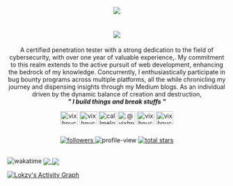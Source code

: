 <div align="center">
  <a href="https://github.com/DenverCoder1/readme-typing-svg">
    <img src="https://readme-typing-svg.demolab.com/?lines=Currently%20delving%20into%20the%20WEB🕸️%20Dev👨‍💻%20%20;Exploring%20the%20CyberSecurity🕵🏿%20Realm%20for%20the%20past%202-years;Certified%20Penetration%20Tester%20;&font=Righteous&center=true&width=810&height=40&color=6cc644&vCenter=true&pause=1000&size=30" />
  </a>
</div>

<h1 align="center">
  <img src="https://readme-typing-svg.herokuapp.com/?font=Righteous&size=25&center=true&vCenter=true&width=500&height=70&duration=3000&lines=Hi+There!+👋;+I'm+Vishnu%20Chandran;%20aka%20Lokzy+!" />
</h1>

<p align="center" color='white'>
A certified penetration tester with a strong dedication to the field of cybersecurity, with over one year of valuable experience,. My commitment to this realm extends to the active pursuit of web development, enhancing the bedrock of my knowledge. Concurrently, I enthusiastically participate in bug bounty programs across multiple platforms, all the while chronicling my journey and dispensing insights through my Medium blogs. As an individual driven by the dynamic balance of creation and destruction,<br><b><i>" I build things and break stuffs "</i></b>
</p>

<p align="center">
  <a href="https://twitter.com/vixhnuchandran" target="blank"><img align="center" src="https://raw.githubusercontent.com/rahuldkjain/github-profile-readme-generator/master/src/images/icons/Social/twitter.svg" alt="vixhnuchandran" height="30" width="40" /></a>
  <a href="https://exercism.org/profiles/vixhnuchandran" target="blank"><img align="center" src="https://github.com/vixhnuchandran/vixhnuchandran/assets/56486732/40dd195a-18be-4087-b68a-dc9b058e155e" alt="vixhnuchandran" height="30" width="40" /></a>
  <a href="https://www.hackerrank.com/callmelokzy" target="blank"><img align="center" src="https://raw.githubusercontent.com/rahuldkjain/github-profile-readme-generator/master/src/images/icons/Social/hackerrank.svg" alt="callmelokzy" height="30" width="40" /></a>
  <a href="https://medium.com/@vixhnuchandran" target="blank"><img align="center" src="https://raw.githubusercontent.com/rahuldkjain/github-profile-readme-generator/master/src/images/icons/Social/medium.svg" alt="@vixhnuchandran" height="30" width="40" /></a>
  <a href="https://instagram.com/vixhnuchandran" target="blank"><img align="center" src="https://raw.githubusercontent.com/rahuldkjain/github-profile-readme-generator/master/src/images/icons/Social/instagram.svg" alt="vixhnuchandran" height="30" width="40" /></a>
<a href="https://dev.to/vixhnuchandran" target="blank"><img align="center" src="https://raw.githubusercontent.com/rahuldkjain/github-profile-readme-generator/master/src/images/icons/Social/devto.svg" alt="vixhnuchandran" height="30" width="40" /></a>

</p>

<!-- Social badges section -->
<!-- Badges with custom icons - https://github.com/DenverCoder1/custom-icon-badges -->
<!-- View counter - https://github.com/DenverCoder1/Simple-View-Counter -->
<div style="display: flex; justify-content: center;">
  <p align="center">
    <a href="https://github.com/DenverCoder1?tab=followers">
      <img alt="followers" title="Follow me on Github" src="https://custom-icon-badges.demolab.com/github/followers/vixhnuchandran?color=236ad3&labelColor=1155ba&style=for-the-badge&logo=person-add&label=Follow&logoColor=white" />
    </a>
    <img alt="profile-view" src="https://komarev.com/ghpvc/?username=vixhnuchandran&color=blueviolet" style="max-width: 115px; height: auto;" />
    <a href="https://github.com/DenverCoder1?tab=repositories&sort=stargazers">
      <img alt="total stars" title="Total stars on GitHub" src="https://custom-icon-badges.demolab.com/github/stars/vixhnuchandran?color=55960c&style=for-the-badge&labelColor=488207&logo=star" />
    </a>
  </p>
</div>

<br/>

<img align="centre" title="wakatime" src="https://wakatime.com/share/@a90dbf0d-7fde-496e-a643-16a15e93669b/c5a7abaf-a352-4d4a-9855-8294c69b6d76.svg" />
<!---
<h3 align="center">🌐 Domain of Knowledge</h3>

<p align="center">
  <a href="#"><img alt="WebApp Pentesting" src="https://img.shields.io/badge/WebApp Pentesting-327FC7.svg?logo=app&logoColor=white"></a>
  <a href="#"><img alt="Wireless Pentesting" src="https://img.shields.io/badge/Wireless Pentesting-4ea94b.svg?logo=net&logoColor=white"></a>
  <a href="#"><img alt="OwaspTop10" src="https://img.shields.io/badge/OwaspTop10-430098.svg?logo=owasp&logoColor=white"></a>
  <a href="#"><img alt="Linear Algebra" src="https://img.shields.io/badge/Linear Algebra-00f.svg?logo=Algebra&logoColor=white"></a>
  <a href="#"><img alt="Statistics" src="https://img.shields.io/badge/Statistics-010101.svg?logo=table&logoColor=white"></a>
  <a href="#"><img alt="Probability" src="https://img.shields.io/badge/Probability-F00000.svg?logo=Probability&logoColor=white"></a>
</p>

<h3 align="center">👨‍💻 Languages</h3>

<p align="center">
  <a href="https://github.com/search?q=user%3ADenverCoder1+language%3Apython"><img alt="Python" src="https://img.shields.io/badge/Python-14354C.svg?logo=python&logoColor=white"></a>
  <a href="https://github.com/search?q=user%3ADenverCoder1+language%3Abash"><img alt="Bash" src="https://img.shields.io/badge/Bash-121011.svg?logo=gnu-bash&logoColor=white"></a>
  <a href="https://github.com/search?q=user%3ADenverCoder1+language%3Ajavascript"><img alt="JavaScript" src="https://img.shields.io/badge/JavaScript-F7DF1E.svg?logo=javascript&logoColor=black"></a>
  <a href="https://github.com/search?q=user%3ADenverCoder1+language%3Asql"><img alt="SQL" src="https://custom-icon-badges.demolab.com/badge/SQL-025E8C.svg?logo=database&logoColor=white"></a>
  <a href="https://github.com/search?q=user%3ADenverCoder1+language%3AtypeScript"><img alt="TypeScript" src="https://img.shields.io/badge/TypeScript-007ACC.svg?logo=typescript&logoColor=white"></a>
</p>

<h3 align="center">🧰 Frameworks and Libraries</h3>

<p align="center">
  <a href="#"><img alt="NumPy" src="https://img.shields.io/badge/Numpy-013243.svg?logo=numpy&logoColor=white"></a>
  <a href="#"><img alt="Pandas" src="https://img.shields.io/badge/Pandas-150458.svg?logo=pandas&logoColor=white"></a>
  <a href="#"><img alt="TensorFlow" src="https://img.shields.io/badge/TensorFlow-FF6F00.svg?logo=TensorFlow&logoColor=white"></a>
</p>

<h3 align="center">💻 Software and Tools</h3>

<p align="center">
  <a href="#"><img alt="Pycharm" src="https://img.shields.io/badge/Pycharm-34A853.svg?logo=pycharm&logoColor=white"></a>
  <a href="#"><img alt="Jupyter" src="https://img.shields.io/badge/Jupyter-F37626.svg?logo=Jupyter&logoColor=white"></a>
  <a href="#"><img alt="Visual Studio Code" src="https://img.shields.io/badge/VS%20Code-0078d7.svg?logo=visual-studio-code&logoColor=white"></a>
  <a href="#"><img alt="Git" src="https://img.shields.io/badge/Git-F05033.svg?logo=git&logoColor=white"></a>
  <a href="#"><img alt="Kali-Linux" src="https://img.shields.io/badge/KaliLinux-00f.svg?logo=kalilinux&logoColor=white"></a>
  <a href="#"><img alt="Parrot OS" src="https://img.shields.io/badge/ParrotOS-3B5526.svg?logo=debian&logoColor=white"></a>
  <a href="#"><img alt="Material Design" src="https://img.shields.io/badge/VMWare-0081CB.svg?logo=vmware&logoColor=white"></a>
  <a href="#"><img alt="Virtual-Box" src="https://img.shields.io/badge/-Virtualbox-E8E8E8?logo=virtualbox&logoColor=black"></a>
</p>

<br/><hr/>
-->
<h2 align="center">📊 Github Stats and Activity</h2>

<!-- GitHub Readme Streak Stats - https://github.com/DenverCoder1/github-readme-streak-stats -->
<a href="https://github.com/vixhnuchandran/vixhnuchandran">
  <img align="center" src="https://github-readme-stats.vercel.app/api/top-langs/?username=vixhnuchandran&border_color=3a0ca3&bg_color=3a0ca3&text_color=d7e3fc&title_color=d7e3fc&langs_count=3" />
</a>
<a href="https://github.com/vixhnuchandran/vixhnuchandran">
  <img align="center" src="https://github-readme-stats.vercel.app/api?username=vixhnuchandran&show_icons=true&line_height=27&count_private=true&border_color=3a0ca3&bg_color=3a0ca3&text_color=d7e3fc&title_color=d7e3fc" />
</a>

<!-- https://github.com/ashutosh00710/github-readme-activity-graph -->
<a href="https://github.com/ashutosh00710/github-readme-activity-graph"><img alt="Lokzy's Activity Graph" src="https://github-readme-activity-graph.vercel.app/graph/?username=vixhnuchandran&bg_color=1F222E&color=F8D866&line=F85D7F&point=FFFFFF&hide_border=true" /></a>
